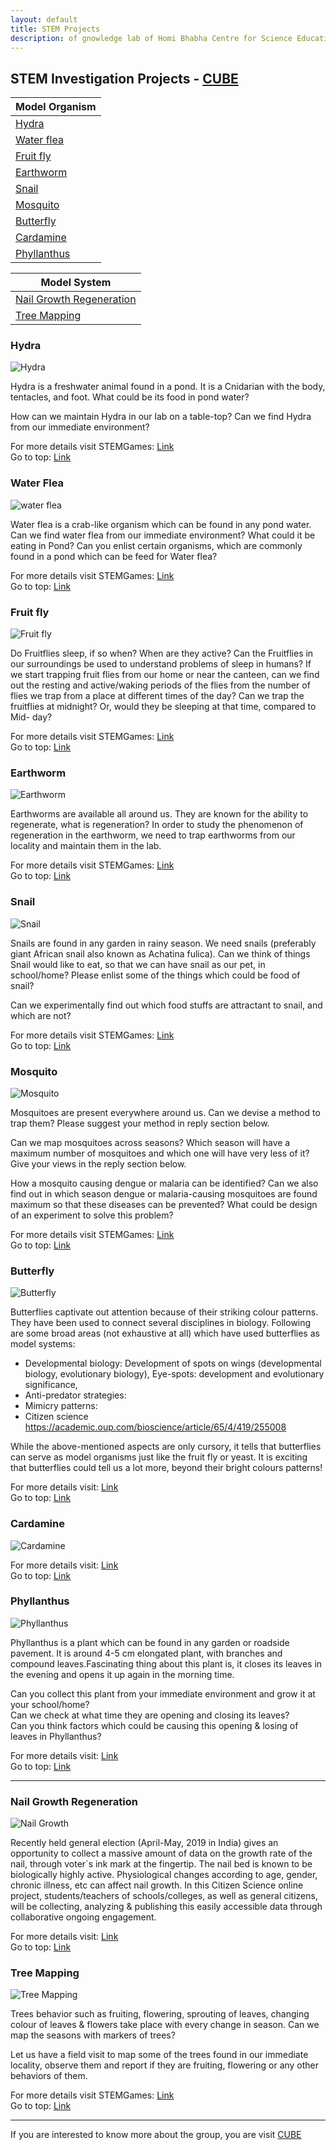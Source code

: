 ```yaml
--- 
layout: default
title: STEM Projects
description: of gnowledge lab of Homi Bhabha Centre for Science Education, TIFR
---
```

## STEM Investigation Projects - [CUBE](https://www.gnowledge.org/projects/cube.html)

Model Organism                  |
-----------------|
[Hydra](#hydra)|
[Water flea](#water-flea)|
[Fruit fly](#fruit-fly)|
[Earthworm](#earthworm)|
[Snail](#snail)  |
[Mosquito](#mosquito)|
[Butterfly](#butterfly)|
[Cardamine](#cardamine)|
[Phyllanthus](#phyllanthus)|

Model System    |
-----------------|
[Nail Growth Regeneration](#nail-growth-regeneration)|
[Tree Mapping](#tree-mapping)|

### Hydra
![Hydra](https://stemgames.metastudio.org/uploads/default/original/1X/4a2d131bba6f593c95716baf749c6b00db45b39a.jpeg)

Hydra is a freshwater animal found in a pond. It is a Cnidarian with the body, tentacles, and foot. What could be its food in pond water?

How can we maintain Hydra in our lab on a table-top? Can we find Hydra from our immediate environment?

For more details visit STEMGames: [Link](https://stemgames.metastudio.org/t/table-top-hydra-pet/854)  
Go to top: [Link](#stem-investigation-projects---cube)

### Water Flea
![water flea](https://stemgames.metastudio.org/uploads/default/original/1X/bcd4e7d6ca5c0fb586cc4448669f3dbbb5598f5f.png)

Water flea is a crab-like organism which can be found in any pond water.
Can we find water flea from our immediate environment?
What could it be eating in Pond?
Can you enlist certain organisms, which are commonly found in a pond which can be feed for Water flea?

For more details visit STEMGames: [Link](https://stemgames.metastudio.org/t/haemoglobin-studies-in-water-flea/853)  
Go to top: [Link](#stem-investigation-projects---cube)

### Fruit fly
![Fruit fly](https://stemgames.metastudio.org/uploads/default/optimized/2X/5/525f10f54192a7e38640cbf4f2fd1c8dccdb8a78_2_281x500.jpeg)

Do Fruitflies sleep, if so when? When are they active? Can the Fruitflies in our surroundings be used to understand problems of sleep in humans?
If we start trapping fruit flies from our home or near the canteen, can we find out the resting and active/waking periods of the flies from the number of flies we trap from a place at different times of the day?
Can we trap the fruitflies at midnight? Or, would they be sleeping at that time, compared to Mid- day?

For more details visit STEMGames: [Link](https://stemgames.metastudio.org/t/biological-rhythm-studies-in-fruit-flies/746)  
Go to top: [Link](#stem-investigation-projects---cube)

### Earthworm
![Earthworm](https://stemgames.metastudio.org/uploads/default/original/1X/822e21109d8570a87eda626a1a6a5608d6ee63ef.jpeg)

Earthworms are available all around us. They are known for the ability to regenerate, what is regeneration? 
In order to study the phenomenon of regeneration in the earthworm, we need to trap earthworms from our locality and maintain them in the lab.

For more details visit STEMGames: [Link](https://stemgames.metastudio.org/t/regeneration-studies-in-earthworm/747)  
Go to top: [Link](#stem-investigation-projects---cube)

### Snail
![Snail](https://stemgames.metastudio.org/uploads/default/optimized/2X/9/902908dd1fc9b7d4c8d8c446bcd7d5ccd00d5f17_2_375x500.jpeg )

Snails are found in any garden in rainy season. We need snails (preferably giant African snail also known as Achatina fulica).
Can we think of things Snail would like to eat, so that we can have snail as our pet, in school/home? Please enlist some of the things which could be food of snail?

Can we experimentally find out which food stuffs are attractant to snail, and which are not?

For more details visit STEMGames: [Link](https://stemgames.metastudio.org/t/study-on-learning-memory-in-snails/1839)  
Go to top: [Link](#stem-investigation-projects---cube)

### Mosquito
![Mosquito](https://stemgames.metastudio.org/uploads/default/original/2X/6/60bd7585e36a13f1d705968cdb2b362a5fd8294d.jpeg)

Mosquitoes are present everywhere around us.
Can we devise a method to trap them?
Please suggest your method in reply section below.

Can we map mosquitoes across seasons?
Which season will have a maximum number of mosquitoes and which one will have very less of it? Give your views in the reply section below.

How a mosquito causing dengue or malaria can be identified?
Can we also find out in which season dengue or malaria-causing mosquitoes are found maximum so that these diseases can be prevented?
What could be design of an experiment to solve this problem?

For more details visit STEMGames: [Link](https://stemgames.metastudio.org/t/mosquito-mapping-a-model-for-epidemiological-studies/1045)  
Go to top: [Link](#stem-investigation-projects---cube)

### Butterfly
![Butterfly](https://stemgames.metastudio.org/uploads/default/optimized/2X/4/407cc43428a6e9948e24650282c2c870d2468571_2_375x500.jpeg)

Butterflies captivate out attention because of their striking colour patterns. They have been used to connect several disciplines in biology. Following are some broad areas (not exhaustive at all) which have used butterflies as model systems:

* Developmental biology: Development of spots on wings (developmental biology, evolutionary biology), Eye-spots: development and evolutionary significance,
* Anti-predator strategies:
* Mimicry patterns:
* Citizen science https://academic.oup.com/bioscience/article/65/4/419/255008

While the above-mentioned aspects are only cursory, it tells that butterflies can serve as model organisms just like the fruit fly or yeast. It is exciting that butterflies could tell us a lot more, beyond their bright colours patterns!

For more details visit: [Link](https://stemgames.metastudio.org/t/butterflies-as-model-systems/2284)  
Go to top: [Link](#stem-investigation-projects---cube)

### Cardamine
![Cardamine](https://stemgames.metastudio.org/uploads/default/optimized/2X/e/e28efe57337c52c8a282e3c2288aab840cb9d345_2_666x500.jpeg)



For more details visit: [Link](https://stemgames.metastudio.org/t/cardamine-the-table-top-farm/1867)  
Go to top: [Link](#stem-investigation-projects---cube)

### Phyllanthus
![Phyllanthus](https://stemgames.metastudio.org/uploads/default/optimized/1X/cd29cd17fa544e160fca051efc5f5d55ef8f35de_2_281x375.jpeg)

Phyllanthus is a plant which can be found in any garden or roadside pavement. It is around 4-5 cm elongated plant, with branches and compound leaves.Fascinating thing about this plant is, it closes its leaves in the evening and opens it up again in the morning time.  

Can you collect this plant from your immediate environment and grow it at your school/home?  
Can we check at what time they are opening and closing its leaves?  
Can you think factors which could be causing this opening & losing of leaves in Phyllanthus?

For more details visit: [Link](https://stemgames.metastudio.org/t/phyllanthus-sleep-wake-studies/855/2)  
Go to top: [Link](#stem-investigation-projects---cube)

_____

### Nail Growth Regeneration
![Nail Growth](https://stemgames.metastudio.org/uploads/default/optimized/1X/3b08ee12392f974cb3c1c83ea9a22ac1f76e402a_2_281x375.jpeg)

Recently held general election (April-May, 2019 in India) gives an opportunity to collect a massive amount of data on the growth rate of the nail, through voter`s ink mark at the fingertip. The nail bed is known to be biologically highly active. Physiological changes according to age, gender, chronic illness, etc can affect nail growth.
In this Citizen Science online project, students/teachers of schools/colleges, as well as general citizens, will be collecting, analyzing & publishing this easily accessible data through collaborative ongoing engagement.

For more details visit: [Link](https://stemgames.metastudio.org/t/invitation-game-what-can-voter-s-ink-mark-do-to-us/78/11)  
Go to top: [Link](#stem-investigation-projects---cube)

### Tree Mapping
![Tree Mapping](https://stemgames.metastudio.org/uploads/default/optimized/1X/2ef525f85496669e6c32378acc73e58c3cc8b9c0_2_517x310.jpeg)

Trees behavior such as fruiting, flowering, sprouting of leaves, changing colour of leaves & flowers take place with every change in season.
Can we map the seasons with markers of trees?

Let us have a field visit to map some of the trees found in our immediate locality, observe them and report if they are fruiting, flowering or any other behaviors of them.

For more details visit STEMGames: [Link](https://stemgames.metastudio.org/t/tree-mapping-activity/1043)  
Go to top: [Link](#stem-investigation-projects---cube)


-------
If you are interested to know more about the group, you are visit [CUBE](https://www.gnowledge.org/projects/cube.html)

